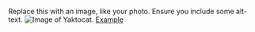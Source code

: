 Replace this with an image, like your photo. Ensure you include some alt-text.
![Image of Yaktocat](https://octodex.github.com/images/Yaktocat.png). 
[Example](https://example.com)
